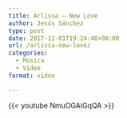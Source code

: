 ```yaml
---
title: Arlissa – New Love
author: Jesús Sánchez
type: post
date: 2017-11-01T19:24:48+00:00
url: /arlissa-new-love/
categories:
  - Música
  - Video
format: video

---
```

{{< youtube NmuOGAiGqQA >}}